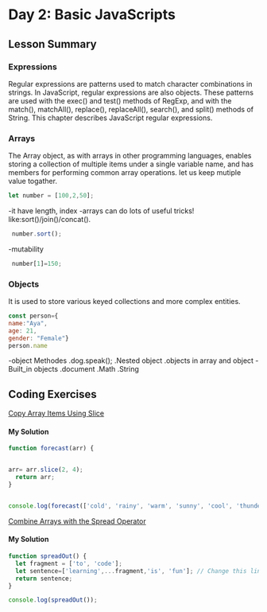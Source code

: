# Day 2: Basic JavaScripts

## Lesson Summary

### Expressions 
Regular expressions are patterns used to match character combinations in strings. In JavaScript, regular expressions are also objects. These patterns are used with the exec() and test() methods of RegExp, and with the match(), matchAll(), replace(), replaceAll(), search(), and split() methods of String. This chapter describes JavaScript regular expressions.


### Arrays
The Array object, as with arrays in other programming languages, enables storing a collection of multiple items under a single variable name, and has members for performing common array operations.
let us keep mutiple value togather.
```javascript
let number = [100,2,50];
```
-it have length, index
-arrays can do lots of useful tricks! like:sort()/join()/concat().
```javascript
 number.sort(); 
```
-mutability
```javascript
 number[1]=150; 
```

### Objects
 It is used to store various keyed collections and more complex entities.
 ```javascript
 const person={
name:"Aya",
age: 21,
gender: "Female"}
person.name
```
-object Methodes
 .dog.speak();
 .Nested object
 .objects in array and object
-Built_in objects
 .document
 .Math
 .String



## Coding Exercises

 [Copy Array Items Using Slice](https://www.freecodecamp.org/learn/javascript-algorithms-and-data-structures/basic-data-structures/copy-array-items-using-slice)

#### My Solution
```javascript
function forecast(arr) {


arr= arr.slice(2, 4);
  return arr;
}


console.log(forecast(['cold', 'rainy', 'warm', 'sunny', 'cool', 'thunderstorms']));
```


[Combine Arrays with the Spread Operator](https://www.freecodecamp.org/learn/javascript-algorithms-and-data-structures/basic-data-structures/combine-arrays-with-the-spread-operator)

#### My Solution
```javascript
function spreadOut() {
  let fragment = ['to', 'code'];
  let sentence=['learning',...fragment,'is', 'fun']; // Change this line
  return sentence;
}

console.log(spreadOut());

```


